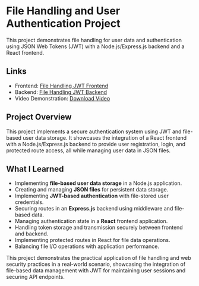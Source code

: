 # File Handling and User Authentication Project

This project demonstrates file handling for user data and authentication using JSON Web Tokens (JWT) with a Node.js/Express.js backend and a React frontend.

## Links

- Frontend: [File Handling JWT Frontend]('https://file-based-user-data-storage.vercel.app/)
- Backend: [File Handling JWT Backend]('https://file-based-user-data-storage-backend.onrender.com/')
- Video Demonstration: [Download Video](/demon.mp4)

## Project Overview

This project implements a secure authentication system using JWT and file-based user data storage. It showcases the integration of a React frontend with a Node.js/Express.js backend to provide user registration, login, and protected route access, all while managing user data in JSON files.

## What I Learned

- Implementing **file-based user data storage** in a Node.js application.
- Creating and managing **JSON files** for persistent data storage.
- Implementing **JWT-based authentication** with file-stored user credentials.
- Securing routes in an **Express.js** backend using middleware and file-based data.
- Managing authentication state in a **React** frontend application.
- Handling token storage and transmission securely between frontend and backend.
- Implementing protected routes in React for file data operations.
- Balancing file I/O operations with application performance.

This project demonstrates the practical application of file handling and web security practices in a real-world scenario, showcasing the integration of file-based data management with JWT for maintaining user sessions and securing API endpoints.